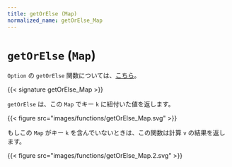 ```yaml
---
title: getOrElse (Map)
normalized_name: getOrElse_Map
---
```


# `getOrElse` (`Map`)

`Option` の `getOrElse` 関数については、[こちら](./getOrElse_Option)。

{{< signature getOrElse_Map >}}

`getOrElse` は、この `Map` でキー `k` に紐付いた値を返します。

{{< figure src="images/functions/getOrElse_Map.svg" >}}

もしこの `Map` がキー `k` を含んでいないときは、この関数は計算 `v` の結果を返します。

{{< figure src="images/functions/getOrElse_Map.2.svg" >}}

